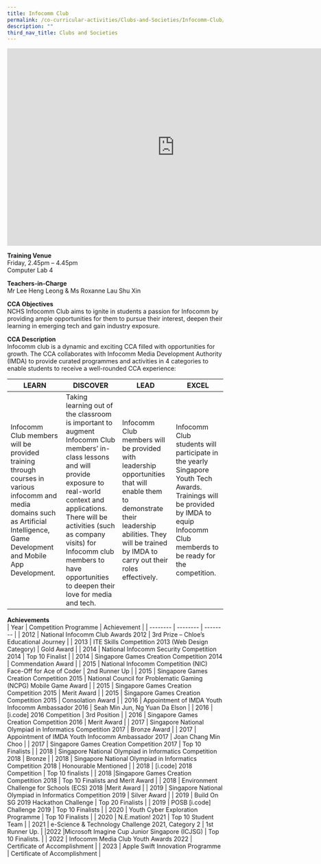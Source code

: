 ```yaml
---
title: Infocomm Club
permalink: /co-curricular-activities/Clubs-and-Societies/Infocomm-Club/
description: ""
third_nav_title: Clubs and Societies
---
```

<iframe allowfullscreen="true" height="460" width="780" frameborder="0" src="https://docs.google.com/presentation/d/e/2PACX-1vSlqcIgMlYvYpFo5VSwm21VwyRJtnaSVq5c4ZrkVSoHxZlubE40cSulOCxZwqg3x4A62XF5TTCMEQqG/embed?start=true&amp;loop=true&amp;delayms=5000"></iframe>

**Training Venue**
<br>Friday,  2.45pm – 4.45pm
<br>Computer Lab 4

**Teachers-in-Charge**
<br>Mr Lee Heng Leong & Ms Roxanne Lau Shu Xin<br>

**CCA Objectives**<br>
NCHS Infocomm Club aims to ignite in students a passion for Infocomm by providing ample opportunities for them to pursue their interest, deepen their learning in emerging tech and gain industry exposure.

**CCA Description**<br>
Infocomm club is a dynamic and exciting CCA filled with opportunities for growth. The CCA collaborates with Infocomm Media Development Authority (IMDA) to provide curated programmes and activities in 4 categories to enable students to receive a well-rounded CCA experience:

| **LEARN** | **DISCOVER** | **LEAD**  | **EXCEL** |
| -------- | -------- | --------  | -------- |
| Infocomm Club members will be provided training through courses in various infocomm and media domains such as Artificial Intelligence, Game Development and Mobile App Development. | Taking learning out of the classroom is important to augment Infocomm Club members’ in-class lessons and will provide exposure to real-world context and applications. There will be activities (such as company visits) for Infocomm club members to have opportunities to deepen their love for media and tech. | Infocomm Club members will be provided with leadership opportunities that will enable them to demonstrate their leadership abilities. They will be trained by IMDA to carry out their roles effectively. | Infocomm Club students will participate in the yearly Singapore Youth Tech Awards. Trainings will be provided by IMDA to equip Infocomm Club memberds to be ready for the competition. |

**Achievements**<br>
| Year | Competition Programme | Achievement |
| -------- | -------- | -------- |
| 2012 | National Infocomm Club Awards 2012 | 3rd Prize – Chloe’s Educational Journey |
| 2013 | ITE Skills Competition 2013 (Web Design Category) | Gold Award |
| 2014 | National Infocomm Security Competition 2014 | Top 10 Finalist |
| 2014 | Singapore Games Creation Competition 2014 | Commendation Award |
| 2015 | National Infocomm Competition (NIC) Face-Off for Ace of Coder | 2nd Runner Up |
| 2015 | Singapore Games Creation Competition 2015 | National Council for Problematic Gaming (NCPG) Mobile Game Award |
| 2015 | Singapore Games Creation Competition 2015 | Merit Award |
| 2015 | Singapore Games Creation Competition 2015 | Consolation Award |
| 2016 | Appointment of IMDA Youth Infocomm Ambassador 2016 | Seah Min Jun, Ng Yuan Da Elson |
| 2016 | \[i.code\] 2016 Competition | 3rd Position |
| 2016 | Singapore Games Creation Competition 2016 | Merit Award |
| 2017 | Singapore National Olympiad in Informatics Competition 2017 | Bronze Award |
| 2017 | Appointment of IMDA Youth Infocomm Ambassador 2017 | Joan Chang Min Choo |
| 2017 | Singapore Games Creation Competition 2017 | Top 10 Finalists |
| 2018 | Singapore National Olympiad in Informatics Competition 2018 | Bronze |
| 2018 | Singapore National Olympiad in Informatics Competition 2018 | Honourable Mentioned |
| 2018 | \[i.code\] 2018 Competition | Top 10 finalists |
| 2018 |Singapore Games Creation Competition 2018 | Top 10 Finalists and Merit Award |
| 2018 | Environment Challenge for Schools (ECS) 2018  |Merit Award |
| 2019 | Singapore National Olympiad in Informatics Competition 2019 | Silver Award |
| 2019 | Build On SG 2019 Hackathon Challenge | Top 20 Finalists |
| 2019 | POSB \[i.code\] Challenge 2019 | Top 10 Finalists |
| 2020 | Youth Cyber Exploration Programme | Top 10 Finalists |
| 2020 | N.E.mation! 2021 | Top 10 Student Team |
| 2021 | e-Science &amp; Technology Challenge 2021, Category 2 | 1st Runner Up. |
|2022 |Microsoft Imagine Cup Junior Singapore (ICJSG) | Top 10 Finalists. |
| 2022 | Infocomm Media Club Youth Awards 2022 | Certificate of Accomplishment |
| 2023 | Apple Swift Innovation Programme | Certificate of Accomplishment |